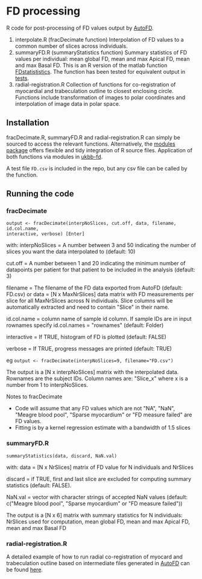 # FD processing
R code for post-processing of FD values output by
[AutoFD](https://github.com/ImperialCollegeLondon/fractalgenetics/tree/master/automated-fractal-analysis).

1. interpolate.R (fracDecimate function)
    Interpolation of FD values to a common number of slices across individuals.
1. summaryFD.R (summaryStatistics function)
    Summary statistics of FD values per individual: mean global FD, mean and max
    Apical FD, mean and max Basal FD. This is an R version of the matlab
    function [FDstatististics](https://github.com/ImperialCollegeLondon/fractalgenetics/blob/master/automated-fractal-analysis/pft_JC_FDStatistics.m).
    The function has been tested for equivalent output in
    [tests](https://github.com/ImperialCollegeLondon/fractalgenetics/tree/master/fractal-analysis-processing/tests).
1. radial-registration.R
    Collection of functions for co-registration of myocardial and trabeculation
    outline to closest enclosing circle. Functions include transformation of
    images to polar coordinates and interpolation of image data in polar space.

## Installation
 fracDecimate.R, summaryFD.R and radial-registration.R can simply be sourced to access
 the relevant functions. Alternatively,
 the [modules package](https://github.com/klmr/modules) offers flexible and tidy
 integration of R source files. Application of both functions via modules in
 [ukbb-fd](UK-Biobank/phenotypes/preparePheno.r).

A test file `FD.csv` is included in the repo, but any csv file can be called by
the function.

## Running the code
### fracDecimate
    output <- fracDecimate(interpNoSlices, cut.off, data, filename, id.col.name,
    interactive, verbose) [Enter]
with:
interpNoSlices = A number between 3 and 50 indicating the number of slices
    you want the data interpolated to (default: 10)

cut.off = A number between 1 and 20 indicating the minimum number of
    datapoints per patient for that patient to be included in the analysis
    (default: 3)

filename = The filename of the FD data exported from AutoFD (default: FD.csv)
    or
data = [N x MaxNrSlices] data matrix with FD measurements per slice for all
    MaxNrSlices across N individuals. Slice columns will be
    automatically extracted and need to contain "Slice" in their name.

id.col.name = column name of sample id column. If sample IDs are in input
    rownames specify id.col.names = "rownames" (default: Folder)

interactive = If TRUE, histogram of FD is plotted (default: FALSE)

verbose = If TRUE, progress messages are printed (default: TRUE)

eg `output <- fracDecimate(interpNoSlices=9, filename="FD.csv")`

The output is a [N x interpNoSlices] matrix with the interpolated data. Rownames
are the subject IDs. Column names are: "Slice_x" where x is a number from 1 to
interpNoSlices.

Notes to fracDecimate
- Code will assume that any FD values which are not "NA", "NaN",
  "Meagre blood pool", "Sparse myocardium" or "FD measure failed" are FD values.
- Fitting is by a kernel regression estimate with a bandwidth of 1.5 slices

### summaryFD.R
    summaryStatistics(data, discard, NaN.val)
with:
data = [N x NrSlices] matrix of FD value for N individuals and NrSlices

discard = if TRUE, first and last slice are excluded for computing summary
    statistics (default: FALSE).

NaN.val = vector with character strings of accepted NaN values (default:
    c("Meagre blood pool", "Sparse myocardium" or "FD measure failed"))

The output is a [N x 6] matrix with summary statistics for N individuals:
NrSlices used for computation, mean global FD, mean and max Apical FD, mean and
max Basal FD

### radial-registration.R
A detailed example of how to run radial co-registration of myocard and
trabeculation outline based on intermediate files generated in
[AutoFD](https://github.com/ImperialCollegeLondon/fractalgenetics/tree/master/automated-fractal-analysis) can be found
[here](https://github.com/ImperialCollegeLondon/fractalgenetics/blob/master/fractal-analysis-processing/tests/radial-registration/test-registration.R).
